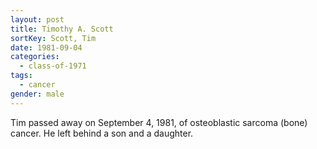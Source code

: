 ```yaml
---
layout: post
title: Timothy A. Scott
sortKey: Scott, Tim
date: 1981-09-04
categories:
  - class-of-1971
tags:
  - cancer
gender: male
---
```

Tim passed away on September 4, 1981, of osteoblastic sarcoma (bone) cancer. He left behind a son and a daughter.